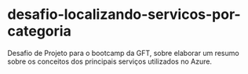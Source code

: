 # desafio-localizando-servicos-por-categoria
Desafio de Projeto para o bootcamp da GFT, sobre elaborar um resumo sobre os conceitos dos principais serviços utilizados no Azure.
